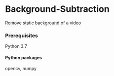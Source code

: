 # Background-Subtraction
Remove static background of a video

### Prerequisites
Python 3.7
#### Python packages
opencv, numpy

